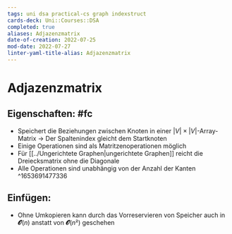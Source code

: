 ```yaml
---
tags: uni dsa practical-cs graph indexstruct
cards-deck: Uni::Courses::DSA
completed: true
aliases: Adjazenzmatrix
date-of-creation: 2022-07-25
mod-date: 2022-07-27
linter-yaml-title-alias: Adjazenzmatrix
---
```


# Adjazenzmatrix

## Eigenschaften: #fc
- Speichert die Beziehungen zwischen Knoten in einer $|V| \times |V|$-Array-Matrix
	→ Der Spaltenindex gleicht dem Startknoten
- Einige Operationen sind als Matritzenoperationen möglich
- Für [[../Ungerichtete Graphen|ungerichtete Graphen]] reicht die Dreiecksmatrix ohne die Diagonale
- Alle Operationen sind unabhängig von der Anzahl der Kanten
^1653691477336

## Einfügen:
- Ohne Umkopieren kann durch das Vorreservieren von Speicher auch in $\mathbfcal{O}(n)$ anstatt von $\mathbfcal{O}(n²)$ geschehen

